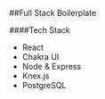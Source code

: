 ##Full Stack Boilerplate

####Tech Stack

- React
- Chakra UI
- Node & Express
- Knex.js
- PostgreSQL
